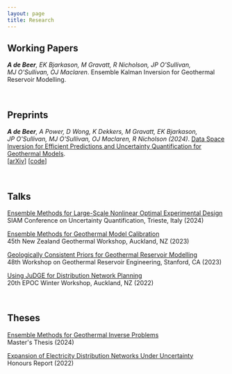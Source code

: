 ```yaml
---
layout: page
title: Research
---
```


## Working Papers

***A&nbsp;de&nbsp;Beer**, EK&nbsp;Bjarkason, M&nbsp;Gravatt, R&nbsp;Nicholson, JP&nbsp;O'Sullivan, MJ&nbsp;O'Sullivan, OJ&nbsp;Maclaren*. Ensemble Kalman Inversion for Geothermal Reservoir Modelling.

<br>

## Preprints

***A&nbsp;de&nbsp;Beer**, A&nbsp;Power, D&nbsp;Wong, K&nbsp;Dekkers, M&nbsp;Gravatt, EK&nbsp;Bjarkason, JP&nbsp;O'Sullivan, MJ&nbsp;O'Sullivan, OJ&nbsp;Maclaren, R&nbsp;Nicholson (2024)*. [Data Space Inversion for Efficient Predictions and Uncertainty Quantification for Geothermal Models](https://arxiv.org/abs/2407.15401). \
[[arXiv](https://arxiv.org/abs/2407.15401)] [[code](https://github.com/alexgdebeer/GeothermalDSI)]

<br>

## Talks

[Ensemble Methods for Large-Scale Nonlinear Optimal Experimental Design](https://alexgdebeer.github.io/assets/talks/uq24.pdf) \
SIAM Conference on Uncertainty Quantification, Trieste, Italy (2024)

[Ensemble Methods for Geothermal Model Calibration](https://alexgdebeer.github.io/assets/talks/nzgw23.pdf) \
45th New Zealand Geothermal Workshop, Auckland, NZ (2023)

[Geologically Consistent Priors for Geothermal Reservoir Modelling](https://alexgdebeer.github.io/assets/talks/sgw23.pdf) \
48th Workshop on Geothermal Reservoir Engineering, Stanford, CA (2023)

[Using JuDGE for Distribution Network Planning](https://alexgdebeer.github.io/assets/talks/epoc22.pdf) \
20th EPOC Winter Workshop, Auckland, NZ (2022)

<br>

## Theses

[Ensemble Methods for Geothermal Inverse Problems](https://hdl.handle.net/2292/68150) \
Master's Thesis (2024)

[Expansion of Electricity Distribution Networks Under Uncertainty](https://alexgdebeer.github.io/assets/theses/hons22.pdf) \
Honours Report (2022)